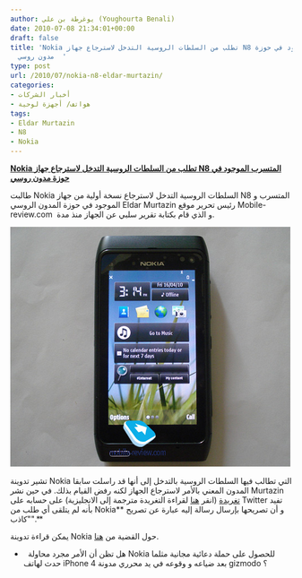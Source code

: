 ```yaml
---
author: يوغرطة بن علي (Youghourta Benali)
date: 2010-07-08 21:34:01+00:00
draft: false
title: 'Nokia تطلب من السلطات الروسية التدخل لاسترجاع جهاز N8 المتسرب الموجود في حوزة
  مدون روسي  '
type: post
url: /2010/07/nokia-n8-eldar-murtazin/
categories:
- أخبار الشركات
- هواتف/ أجهزة لوحية
tags:
- Eldar Murtazin
- N8
- Nokia
---
```


**[Nokia تطلب من السلطات الروسية التدخل لاسترجاع جهاز N8 المتسرب الموجود في حوزة مدون روسي](https://www.it-scoop.com/2010/07/nokia-n8-eldar-murtazin/)**




طالبت Nokia السلطات الروسية التدخل لاسترجاع نسخة أولية من جهاز N8 المتسرب و الموجود في حوزة المدون الروسي Eldar Murtazin رئيس تحرير موقع Mobile-review.com  و الذي قام بكتابة تقرير سلبي عن الجهاز منذ مدة.




[![](pic04.jpg)
](https://www.it-scoop.com/2010/07/nokia-n8-eldar-murtazin/)


تشير تدوينة Nokia التي تطالب فيها السلطات الروسية بالتدخل إلى أنها قد راسلت سابقا المدون المعني بالأمر لاسترجاع الجهاز لكنه رفض القيام بذلك. في حين نشر Murtazin [تغريدة](http://twitter.com/eldarmurtazin/status/17953106441) (انقر [هنا](http://translate.googleusercontent.com/translate_c?hl=en&ie=UTF-8&sl=ru&tl=en&u=http://twitter.com/eldarmurtazin/status/17953106441&prev=_t&rurl=translate.google.com&twu=1&usg=ALkJrhjbdwng4NB2C8IRQsX71NEi3Dj0FQ) لقراءة التغريدة مترجمة إلى الانجليزية) على حسابه على Twitter تفيد بأنه لم يتلقى أي طلب من Nokia** و أن تصريحها بإرسال رسالة إليه عبارة عن تصريح "كاذب".**

يمكن قراءة تدوينة Nokia حول القضية من [هنا](http://conversations.nokia.com/2010/07/07/legal-action-against-eldar-murtazin-official-statement/?utm_source=feedburner&utm_medium=feed&utm_campaign=Feed:+NokiaConversations-Posts+%28Nokia+Conversations+-+Posts%29).

-   هل تظن أن الأمر مجرد محاولة Nokia للحصول على حملة دعائية مجانية مثلما حدث لهاتف iPhone 4 بعد ضياعه و وقوعه في يد محرري مدونة gizmodo ؟
